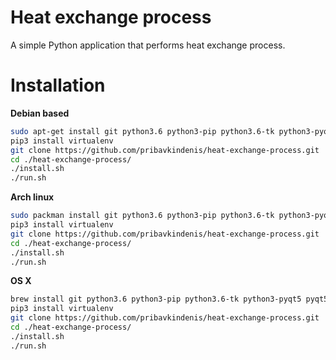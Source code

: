 # Heat exchange process
A simple Python application that performs heat exchange process. 
# Installation
**Debian based**
```bash
sudo apt-get install git python3.6 python3-pip python3.6-tk python3-pyqt5 pyqt5-dev-tools
pip3 install virtualenv
git clone https://github.com/pribavkindenis/heat-exchange-process.git
cd ./heat-exchange-process/
./install.sh
./run.sh
```
**Arch linux**
```bash
sudo packman install git python3.6 python3-pip python3.6-tk python3-pyqt5 pyqt5-dev-tools
pip3 install virtualenv
git clone https://github.com/pribavkindenis/heat-exchange-process.git
cd ./heat-exchange-process/
./install.sh
./run.sh
```
**OS X**
```bash
brew install git python3.6 python3-pip python3.6-tk python3-pyqt5 pyqt5-dev-tools
pip3 install virtualenv
git clone https://github.com/pribavkindenis/heat-exchange-process.git
cd ./heat-exchange-process/
./install.sh
./run.sh
```
